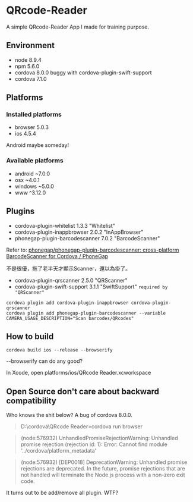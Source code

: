 # QRcode-Reader
A simple QRcode-Reader App I made for training purpose.

## Environment
- node	8.9.4
- npm	5.6.0
- cordova 8.0.0 buggy with cordova-plugin-swift-support
- cordova 7.1.0

## Platforms
### Installed platforms
- browser 5.0.3
- ios 4.5.4

Android maybe someday!

### Available platforms

- android ~7.0.0
- osx ~4.0.1
- windows ~5.0.0
- www ^3.12.0

## Plugins
- cordova-plugin-whitelist 1.3.3 "Whitelist"
- cordova-plugin-inappbrowser 2.0.2 "InAppBrowser"
- phonegap-plugin-barcodescanner 7.0.2 "BarcodeScanner"

Refer to: [phonegap/phonegap-plugin-barcodescanner: cross-platform BarcodeScanner for Cordova / PhoneGap](https://github.com/phonegap/phonegap-plugin-barcodescanner)

不是很優，拖了老半天才顯示Scanner，還以為掛了。

- cordova-plugin-qrscanner 2.5.0 "QRScanner"
- cordova-plugin-swift-support 3.1.1 "SwiftSupport"  `required by "QRScanner"`
```
cordova plugin add cordova-plugin-inappbrowser cordova-plugin-qrscanner
cordova plugin add phonegap-plugin-barcodescanner --variable CAMERA_USAGE_DESCRIPTION="Scan barcodes/QRcodes"
```
## How to build
```
cordova build ios --release --browserify
```
--browserify can do any good?

In Xcode, open platforms/ios/QRcode Reader.xcworkspace

## Open Source don't care about backward compatibility
Who knows the shit below? A bug of cordova 8.0.0.

> D:\cordova\QRcode Reader>cordova run browser

> (node:576932) UnhandledPromiseRejectionWarning: Unhandled promise rejection (rejection id: 1): Error: Cannot find module '../cordova/platform_metadata'

> (node:576932) [DEP0018] DeprecationWarning: Unhandled promise rejections are deprecated. In the future, promise rejections that are not handled will terminate the Node.js process with a non-zero exit code.

It turns out to be add/remove all plugin. WTF?
